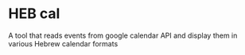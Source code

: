 # HEB cal

A tool that reads events from google calendar API and display
them in various Hebrew calendar formats
